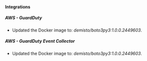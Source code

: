 
#### Integrations

##### AWS - GuardDuty

- Updated the Docker image to: *demisto/boto3py3:1.0.0.2449603*.

##### AWS - GuardDuty Event Collector

- Updated the Docker image to: *demisto/boto3py3:1.0.0.2449603*.

